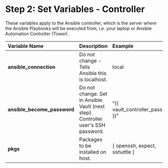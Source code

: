 # Step 2: Set Variables - Controller
These variables apply to the Ansible controller, which is the server where the Ansible Playbooks will be executed from, i.e. your laptop or Ansible Automation Controller (Tower).

**Variable Name** | **Description** | **Example**
:--- | :--- | :---
**ansible_connection** | Do not change - Tells Ansible this is localhost. | local
**ansible_become_password** | Do not change. Set in Ansible Vault (next step) <br > Controller user's SSH password. | "{{ vault_controller_pass }}"
**pkgs** | Packages to be installed on host. | [ openssh, expect, sshuttle ]